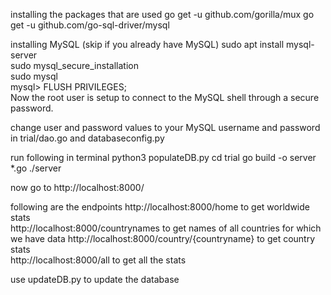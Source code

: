 
installing the packages that are used
	go get -u github.com/gorilla/mux
	go get -u github.com/go-sql-driver/mysql

installing MySQL (skip if you already have MySQL)
	sudo apt install mysql-server   
	sudo mysql_secure_installation  
	sudo mysql  
	mysql> FLUSH PRIVILEGES;    
	Now the root user is setup to connect to the MySQL shell through a secure password.

change user and password values to your MySQL username and password in trial/dao.go and databaseconfig.py

run following in terminal
    python3 populateDB.py
    cd trial
    go build -o server *.go
    ./server

now go to http://localhost:8000/

following are the endpoints 
    http://localhost:8000/home to get worldwide stats   
    http://localhost:8000/countrynames to get names of all countries for which we have data 
    http://localhost:8000/country/{countryname} to get country stats    
    http://localhost:8000/all to get all the stats

use updateDB.py to update the database
